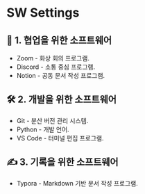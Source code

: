 # SW Settings



## 🙌 1. 협업을 위한 소프트웨어

- Zoom - 화상 회의 프로그램.
- Discord - 소통 중심 프로그램.
- Notion - 공동 문서 작성 프로그램.



## 🛠 2. 개발을 위한 소프트웨어

- Git - 분산 버전 관리 시스템.
- Python - 개발 언어.
- VS Code - 터미널 편집 프로그램.



## ✍️ 3. 기록을 위한 소프트웨어

- Typora - Markdown 기반 문서 작성 프로그램.